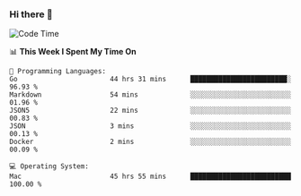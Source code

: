 ### Hi there 👋

<!--
**CrazyCollin/crazycollin** is a ✨ _special_ ✨ repository because its `README.md` (this file) appears on your GitHub profile.

Here are some ideas to get you started:

- 🔭 I’m currently working on ...
- 🌱 I’m currently learning ...
- 👯 I’m looking to collaborate on ...
- 🤔 I’m looking for help with ...
- 💬 Ask me about ...
- 📫 How to reach me: ...
- 😄 Pronouns: ...
- ⚡ Fun fact: ...
-->

<!--START_SECTION:waka-->
![Code Time](http://img.shields.io/badge/Code%20Time-4%2C613%20hrs%2056%20mins-blue)

📊 **This Week I Spent My Time On** 

```text
💬 Programming Languages: 
Go                       44 hrs 31 mins      ████████████████████████░   96.93 % 
Markdown                 54 mins             ░░░░░░░░░░░░░░░░░░░░░░░░░   01.96 % 
JSON5                    22 mins             ░░░░░░░░░░░░░░░░░░░░░░░░░   00.83 % 
JSON                     3 mins              ░░░░░░░░░░░░░░░░░░░░░░░░░   00.13 % 
Docker                   2 mins              ░░░░░░░░░░░░░░░░░░░░░░░░░   00.09 % 

💻 Operating System: 
Mac                      45 hrs 55 mins      █████████████████████████   100.00 % 
```


<!--END_SECTION:waka-->

